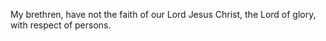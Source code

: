 My brethren, have not the faith of our Lord Jesus Christ, the Lord of glory, with respect of persons.
